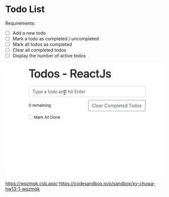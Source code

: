 # Todo List

Requirements:

- [ ] Add a new todo
- [ ] Mark a todo as completed / uncompleted
- [ ] Mark all todos as completed
- [ ] Clear all completed todos
- [ ] Display the number of active todos

![Todo List](./todo-list.gif)

https://wqzmqk.csb.app/
https://codesandbox.io/p/sandbox/xy-chuwa-hw13-1-wqzmqk